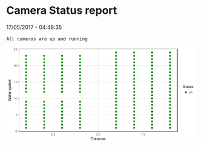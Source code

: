 Camera Status report
================
17/05/2017 - 04:48:35

    All cameras are up and running

![](camreport_files/figure-markdown_github/unnamed-chunk-2-1.png)
